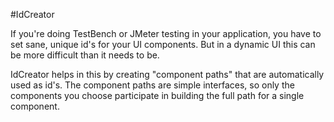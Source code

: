 #IdCreator

If you're doing TestBench or JMeter testing in your application, you have to set sane, unique id's for your UI components. But in a dynamic UI this can be more difficult than it needs to be.

IdCreator helps in this by creating "component paths" that are automatically used as id's. The component paths are simple interfaces, so only the components you choose participate in building the full path for a single component.